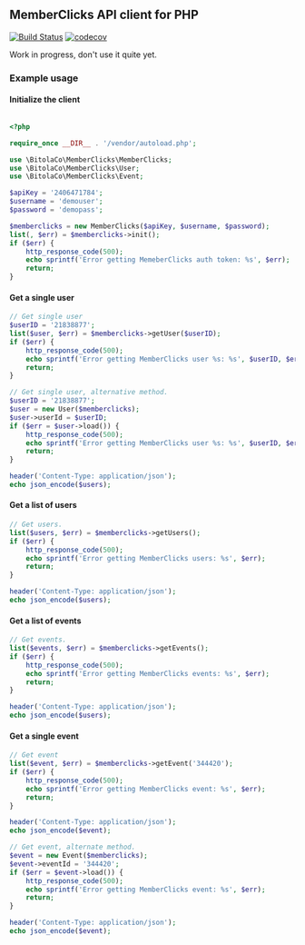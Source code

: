 ## MemberClicks API client for PHP

[![Build Status](https://semaphoreci.com/api/v1/brad/memberclicks-php/branches/master/shields_badge.svg)](https://semaphoreci.com/brad/memberclicks-php)
[![codecov](https://codecov.io/gh/bradberger/memberclicks-php/branch/master/graph/badge.svg)](https://codecov.io/gh/bradberger/memberclicks-php)

Work in progress, don't use it quite yet.

### Example usage


#### Initialize the client

```php

<?php

require_once __DIR__ . '/vendor/autoload.php';

use \BitolaCo\MemberClicks\MemberClicks;
use \BitolaCo\MemberClicks\User;
use \BitolaCo\MemberClicks\Event;

$apiKey = '2406471784';
$username = 'demouser';
$password = 'demopass';

$memberclicks = new MemberClicks($apiKey, $username, $password);
list(, $err) = $memberclicks->init();
if ($err) {
    http_response_code(500);
    echo sprintf('Error getting MemeberClicks auth token: %s', $err);
    return;
}
```

#### Get a single user

```php
// Get single user
$userID = '21838877';
list($user, $err) = $memberclicks->getUser($userID);
if ($err) {
    http_response_code(500);
    echo sprintf('Error getting MemberClicks user %s: %s', $userID, $err);
    return;
}

// Get single user, alternative method.
$userID = '21838877';
$user = new User($memberclicks);
$user->userId = $userID;
if ($err = $user->load()) {
    http_response_code(500);
    echo sprintf('Error getting MemberClicks user %s: %s', $userID, $err);
    return;
}

header('Content-Type: application/json');
echo json_encode($users);
```

#### Get a list of users

```php
// Get users.
list($users, $err) = $memberclicks->getUsers();
if ($err) {
    http_response_code(500);
    echo sprintf('Error getting MemberClicks users: %s', $err);
    return;
}

header('Content-Type: application/json');
echo json_encode($users);
```

#### Get a list of events

```php
// Get events.
list($events, $err) = $memberclicks->getEvents();
if ($err) {
    http_response_code(500);
    echo sprintf('Error getting MemberClicks events: %s', $err);
    return;
}

header('Content-Type: application/json');
echo json_encode($users);
```

#### Get a single event

```php
// Get event
list($event, $err) = $memberclicks->getEvent('344420');
if ($err) {
    http_response_code(500);
    echo sprintf('Error getting MemberClicks event: %s', $err);
    return;
}

header('Content-Type: application/json');
echo json_encode($event);
```

```php
// Get event, alternate method.
$event = new Event($memberclicks);
$event->eventId = '344420';
if ($err = $event->load()) {
    http_response_code(500);
    echo sprintf('Error getting MemberClicks event: %s', $err);
    return;
}

header('Content-Type: application/json');
echo json_encode($event);
```
